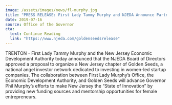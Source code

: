 ```yaml
---
image: /assets/images/news/fl-murphy.jpg
title: "PRESS RELEASE: First Lady Tammy Murphy and NJEDA Announce Partnership with Golden Seeds to Increase Funding for Women-Led Startups"
date: 2019-07-16
source: Office of the Governor
cta:
  text: Continue Reading
  link: "https://www.njeda.com/goldenseedsrelease"
---
```


TRENTON - First Lady Tammy Murphy and the New Jersey Economic Development Authority today announced that the NJEDA Board of Directors approved a proposal to organize a New Jersey chapter of Golden Seeds, a national angel investor network dedicated to investing in women-led startup companies. The collaboration between First Lady Murphy’s Office, the Economic Development Authority, and Golden Seeds will advance Governor Phil Murphy’s efforts to make New Jersey the “State of Innovation” by providing new funding sources and mentorship opportunities for female entrepreneurs.

